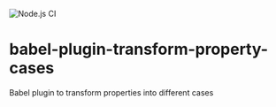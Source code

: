 ![Node.js CI](https://github.com/olidacombe/babel-plugin-transform-property-cases/workflows/Node.js%20CI/badge.svg)

# babel-plugin-transform-property-cases

Babel plugin to transform properties into different cases
